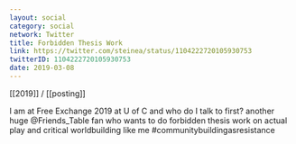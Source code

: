 ```yaml
---
layout: social
category: social
network: Twitter
title: Forbidden Thesis Work
link: https://twitter.com/steinea/status/1104222720105930753
twitterID: 1104222720105930753
date: 2019-03-08
---
```


[[2019]] / [[posting]]

I am at Free Exchange 2019 at U of C and who do I talk to first? another huge @Friends_Table fan who wants to do forbidden thesis work on actual play and critical worldbuilding like me #communitybuildingasresistance

